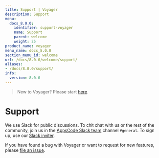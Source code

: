 ```yaml
---
title: Support | Voyager
description: Support
menu:
  docs_8.0.0:
    identifier: support-voyager
    name: Support
    parent: welcome
    weight: 25
product_name: voyager
menu_name: docs_8.0.0
section_menu_id: welcome
url: /docs/8.0.0/welcome/support/
aliases:
- /docs/8.0.0/support/
info:
  version: 8.0.0
---
```


> New to Voyager? Please start [here](/docs/8.0.0/concepts/overview).

# Support

We use Slack for public discussions. To chit chat with us or the rest of the community, join us in the [AppsCode Slack team](https://appscode.slack.com/messages/C0XQFLGRM/details/) channel `#general`. To sign up, use our [Slack inviter](https://slack.appscode.com/).

If you have found a bug with Voyager or want to request for new features, please [file an issue](https://github.com/appscode/voyager/issues/new).
